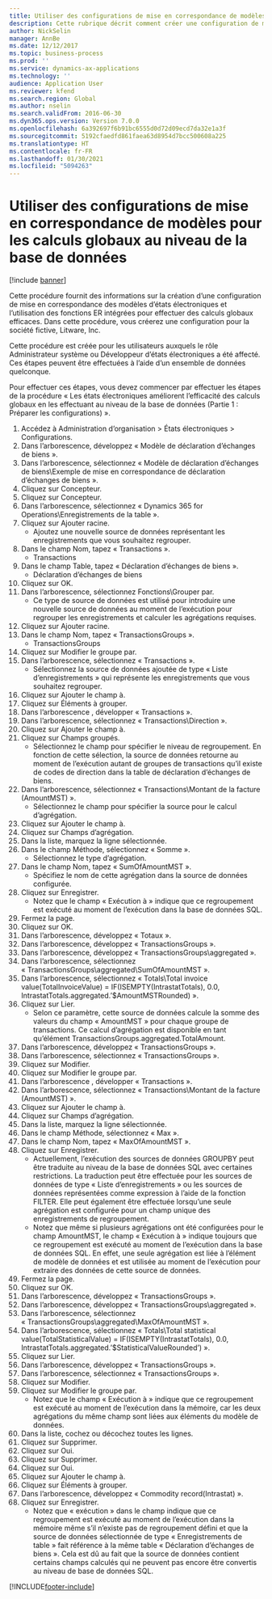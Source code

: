 ```yaml
---
title: Utiliser des configurations de mise en correspondance de modèles pour les calculs globaux au niveau de la base de données
description: Cette rubrique décrit comment créer une configuration de mise en correspondance de modèles d’états électroniques et utiliser les fonctions ER intégrées pour effectuer des calculs globaux efficaces.
author: NickSelin
manager: AnnBe
ms.date: 12/12/2017
ms.topic: business-process
ms.prod: ''
ms.service: dynamics-ax-applications
ms.technology: ''
audience: Application User
ms.reviewer: kfend
ms.search.region: Global
ms.author: nselin
ms.search.validFrom: 2016-06-30
ms.dyn365.ops.version: Version 7.0.0
ms.openlocfilehash: 6a392697f6b91bc6555d0d72d09ecd7da32e1a3f
ms.sourcegitcommit: 5192cfaedfd861faea63d8954d7bcc500608a225
ms.translationtype: HT
ms.contentlocale: fr-FR
ms.lasthandoff: 01/30/2021
ms.locfileid: "5094263"
---
```

# <a name="use-model-mapping-configurations-for-aggregate-calculations-at-the-database-level"></a>Utiliser des configurations de mise en correspondance de modèles pour les calculs globaux au niveau de la base de données

[!include [banner](../../includes/banner.md)]

Cette procédure fournit des informations sur la création d’une configuration de mise en correspondance des modèles d’états électroniques et l’utilisation des fonctions ER intégrées pour effectuer des calculs globaux efficaces. Dans cette procédure, vous créerez une configuration pour la société fictive, Litware, Inc. 

Cette procédure est créée pour les utilisateurs auxquels le rôle Administrateur système ou Développeur d’états électroniques a été affecté. Ces étapes peuvent être effectuées à l’aide d’un ensemble de données quelconque.

 Pour effectuer ces étapes, vous devez commencer par effectuer les étapes de la procédure « Les états électroniques améliorent l’efficacité des calculs globaux en les effectuant au niveau de la base de données (Partie 1 : Préparer les configurations) ».

1. Accédez à Administration d’organisation > États électroniques > Configurations.
2. Dans l’arborescence, développez « Modèle de déclaration d’échanges de biens ».
3. Dans l’arborescence, sélectionnez « Modèle de déclaration d’échanges de biens\Exemple de mise en correspondance de déclaration d’échanges de biens ».
4. Cliquez sur Concepteur.
5. Cliquez sur Concepteur.
6. Dans l’arborescence, sélectionnez « Dynamics 365 for Operations\Enregistrements de la table ».
7. Cliquez sur Ajouter racine.
    * Ajoutez une nouvelle source de données représentant les enregistrements que vous souhaitez regrouper.  
8. Dans le champ Nom, tapez « Transactions ».
    * Transactions  
9. Dans le champ Table, tapez « Déclaration d’échanges de biens ».
    * Déclaration d’échanges de biens  
10. Cliquez sur OK.
11. Dans l’arborescence, sélectionnez Fonctions\Grouper par.
    * Ce type de source de données est utilisé pour introduire une nouvelle source de données au moment de l’exécution pour regrouper les enregistrements et calculer les agrégations requises.  
12. Cliquez sur Ajouter racine.
13. Dans le champ Nom, tapez « TransactionsGroups ».
    * TransactionsGroups  
14. Cliquez sur Modifier le groupe par.
15. Dans l’arborescence, sélectionnez « Transactions ».
    * Sélectionnez la source de données ajoutée de type « Liste d’enregistrements » qui représente les enregistrements que vous souhaitez regrouper.  
16. Cliquez sur Ajouter le champ à.
17. Cliquez sur Éléments à grouper.
18. Dans l’arborescence , développer « Transactions ».
19. Dans l’arborescence, sélectionnez « Transactions\Direction ».
20. Cliquez sur Ajouter le champ à.
21. Cliquez sur Champs groupés.
    * Sélectionnez le champ pour spécifier le niveau de regroupement. En fonction de cette sélection, la source de données retourne au moment de l’exécution autant de groupes de transactions qu’il existe de codes de direction dans la table de déclaration d’échanges de biens.  
22. Dans l’arborescence, sélectionnez « Transactions\Montant de la facture (AmountMST) ».
    * Sélectionnez le champ pour spécifier la source pour le calcul d’agrégation.  
23. Cliquez sur Ajouter le champ à.
24. Cliquez sur Champs d’agrégation.
25. Dans la liste, marquez la ligne sélectionnée.
26. Dans le champ Méthode, sélectionnez « Somme ».
    * Sélectionnez le type d’agrégation.  
27. Dans le champ Nom, tapez « SumOfAmountMST ».
    * Spécifiez le nom de cette agrégation dans la source de données configurée.  
28. Cliquez sur Enregistrer.
    * Notez que le champ « Exécution à » indique que ce regroupement est exécuté au moment de l’exécution dans la base de données SQL.  
29. Fermez la page.
30. Cliquez sur OK.
31. Dans l’arborescence, développez « Totaux ».
32. Dans l’arborescence, développez « TransactionsGroups ».
33. Dans l’arborescence, développez « TransactionsGroups\aggregated ».
34. Dans l’arborescence, sélectionnez « TransactionsGroups\aggregated\SumOfAmountMST ».
35. Dans l’arborescence, sélectionnez « Totals\Total invoice value(TotalInvoiceValue) = IF(ISEMPTY(IntrastatTotals), 0.0, IntrastatTotals.aggregated.’$AmountMSTRounded) ».
36. Cliquez sur Lier.
    * Selon ce paramètre, cette source de données calcule la somme des valeurs du champ « AmountMST » pour chaque groupe de transactions. Ce calcul d’agrégation est disponible en tant qu’élément TransactionsGroups.aggregated.TotalAmount.  
37. Dans l’arborescence, développez « TransactionsGroups ».
38. Dans l’arborescence, sélectionnez « TransactionsGroups ».
39. Cliquez sur Modifier.
40. Cliquez sur Modifier le groupe par.
41. Dans l’arborescence , développer « Transactions ».
42. Dans l’arborescence, sélectionnez « Transactions\Montant de la facture (AmountMST) ».
43. Cliquez sur Ajouter le champ à.
44. Cliquez sur Champs d’agrégation.
45. Dans la liste, marquez la ligne sélectionnée.
46. Dans le champ Méthode, sélectionnez « Max ».
47. Dans le champ Nom, tapez « MaxOfAmountMST ».
48. Cliquez sur Enregistrer.
    * Actuellement, l’exécution des sources de données GROUPBY peut être traduite au niveau de la base de données SQL avec certaines restrictions. La traduction peut être effectuée pour les sources de données de type « Liste d’enregistrements » ou les sources de données représentées comme expression à l’aide de la fonction FILTER. Elle peut également être effectuée lorsqu’une seule agrégation est configurée pour un champ unique des enregistrements de regroupement.  
    * Notez que même si plusieurs agrégations ont été configurées pour le champ AmountMST, le champ « Exécution à » indique toujours que ce regroupement est exécuté au moment de l’exécution dans la base de données SQL. En effet, une seule agrégation est liée à l’élément de modèle de données et est utilisée au moment de l’exécution pour extraire des données de cette source de données.  
49. Fermez la page.
50. Cliquez sur OK.
51. Dans l’arborescence, développez « TransactionsGroups ».
52. Dans l’arborescence, développez « TransactionsGroups\aggregated ».
53. Dans l’arborescence, sélectionnez « TransactionsGroups\aggregated\MaxOfAmountMST ».
54. Dans l’arborescence, sélectionnez « Totals\Total statistical value(TotalStatisticalValue) = IF(ISEMPTY(IntrastatTotals), 0.0, IntrastatTotals.aggregated.’$StatisticalValueRounded’) ».
55. Cliquez sur Lier.
56. Dans l’arborescence, développez « TransactionsGroups ».
57. Dans l’arborescence, sélectionnez « TransactionsGroups ».
58. Cliquez sur Modifier.
59. Cliquez sur Modifier le groupe par.
    * Notez que le champ « Exécution à » indique que ce regroupement est exécuté au moment de l’exécution dans la mémoire, car les deux agrégations du même champ sont liées aux éléments du modèle de données.   
60. Dans la liste, cochez ou décochez toutes les lignes.
61. Cliquez sur Supprimer.
62. Cliquez sur Oui.
63. Cliquez sur Supprimer.
64. Cliquez sur Oui.
65. Cliquez sur Ajouter le champ à.
66. Cliquez sur Éléments à grouper.
67. Dans l’arborescence, développez « Commodity record(Intrastat) ».
68. Cliquez sur Enregistrer.
    * Notez que « exécution » dans le champ indique que ce regroupement est exécuté au moment de l’exécution dans la mémoire même s’il n’existe pas de regroupement défini et que la source de données sélectionnée de type « Enregistrements de table » fait référence à la même table « Déclaration d’échanges de biens ». Cela est dû au fait que la source de données contient certains champs calculés qui ne peuvent pas encore être convertis au niveau de base de données SQL.  



[!INCLUDE[footer-include](../../../../includes/footer-banner.md)]